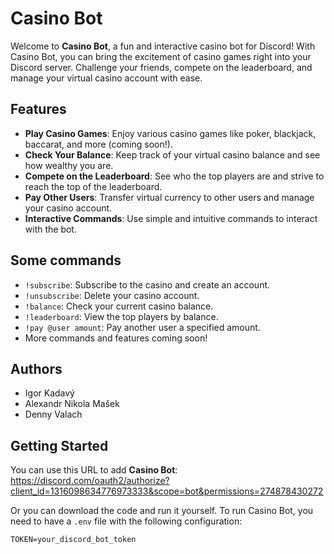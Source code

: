 # Casino Bot

Welcome to **Casino Bot**, a fun and interactive casino bot for Discord! With Casino Bot, you can bring the excitement of casino games right into your Discord server. Challenge your friends, compete on the leaderboard, and manage your virtual casino account with ease.

## Features

- **Play Casino Games**: Enjoy various casino games like poker, blackjack, baccarat, and more (coming soon!).
- **Check Your Balance**: Keep track of your virtual casino balance and see how wealthy you are.
- **Compete on the Leaderboard**: See who the top players are and strive to reach the top of the leaderboard.
- **Pay Other Users**: Transfer virtual currency to other users and manage your casino account.
- **Interactive Commands**: Use simple and intuitive commands to interact with the bot.

## Some commands

- `!subscribe`: Subscribe to the casino and create an account.
- `!unsubscribe`: Delete your casino account.
- `!balance`: Check your current casino balance.
- `!leaderboard`: View the top players by balance.
- `!pay @user amount`: Pay another user a specified amount.
- More commands and features coming soon!

## Authors

- Igor Kadavý
- Alexandr Nikola Mašek
- Denny Valach

## Getting Started

You can use this URL to add **Casino Bot**: https://discord.com/oauth2/authorize?client_id=1316098634776973333&scope=bot&permissions=274878430272

Or you can download the code and run it yourself.
To run Casino Bot, you need to have a `.env` file with the following configuration:

```plaintext
TOKEN=your_discord_bot_token
